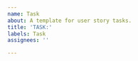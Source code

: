 ```yaml
---
name: Task
about: A template for user story tasks.
title: 'TASK:'
labels: Task
assignees: ''

---
```



